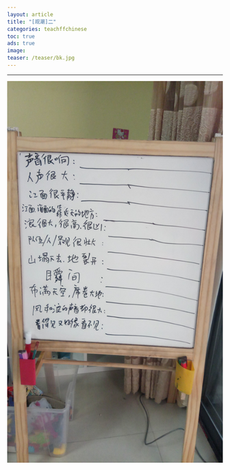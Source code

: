 ```yaml
---
layout: article
title: "[观潮]二"
categories: teachffchinese
toc: true
ads: true
image:
teaser: /teaser/bk.jpg
---
```


---



![df](https://github.com/storage201608/storage/blob/master/myhome2016/_posts/teachffchinese/2016-09-02-20160902065940teachffchinese.md/1472770762111-146118915.jpg?raw=true)

